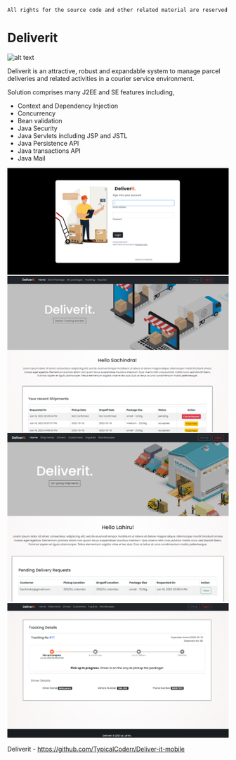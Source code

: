 `All rights for the source code and other related material are reserved`

# Deliverit

![ alt text ](https://img.shields.io/badge/SpringBoot-4.0.0-6DB33F?style=for-the-badge&logo=Springboot)

Deliverit is an attractive, robust and expandable system to manage parcel deliveries and related activities in a courier service environment.

Solution comprises many J2EE and SE features including,

- Context and Dependency Injection
- Concurrency
- Bean validation
- Java Security
- Java Servlets including JSP and JSTL
- Java Persistence API
- Java transactions API
- Java Mail

<img src="img1.png">
<img src="img2.png">
<img src="img3.png">
<img src="img4.png">

Deliverit - https://github.com/TypicalCoderr/Deliver-it-mobile